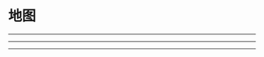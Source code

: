 # 地图

<wdwh-dp-map-1></wdwh-dp-map-1>

---


<wdwh-dp-map-2></wdwh-dp-map-2>


---


<wdwh-dp-map-3></wdwh-dp-map-3>

---


